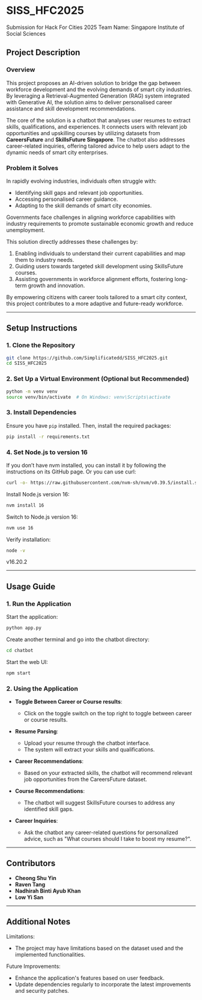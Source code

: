 # SISS_HFC2025
Submission for Hack For Cities 2025
Team Name: Singapore Institute of Social Sciences

## Project Description  

### Overview  
This project proposes an AI-driven solution to bridge the gap between workforce development and the evolving demands of smart city industries. By leveraging a Retrieval-Augmented Generation (RAG) system integrated with Generative AI, the solution aims to deliver personalised career assistance and skill development recommendations.  

The core of the solution is a chatbot that analyses user resumes to extract skills, qualifications, and experiences. It connects users with relevant job opportunities and upskilling courses by utilizing datasets from **CareersFuture** and **SkillsFuture Singapore**. The chatbot also addresses career-related inquiries, offering tailored advice to help users adapt to the dynamic needs of smart city enterprises.  

### Problem it Solves  
In rapidly evolving industries, individuals often struggle with:  
- Identifying skill gaps and relevant job opportunities.  
- Accessing personalised career guidance.  
- Adapting to the skill demands of smart city economies.  

Governments face challenges in aligning workforce capabilities with industry requirements to promote sustainable economic growth and reduce unemployment.  

This solution directly addresses these challenges by:  
1. Enabling individuals to understand their current capabilities and map them to industry needs.  
2. Guiding users towards targeted skill development using SkillsFuture courses.  
3. Assisting governments in workforce alignment efforts, fostering long-term growth and innovation.  

By empowering citizens with career tools tailored to a smart city context, this project contributes to a more adaptive and future-ready workforce.  


---

## Setup Instructions

### 1. Clone the Repository

```bash
git clone https://github.com/Simplificatedd/SISS_HFC2025.git
cd SISS_HFC2025
```

### 2. Set Up a Virtual Environment (Optional but Recommended)

```bash
python -m venv venv
source venv/bin/activate  # On Windows: venv\Scripts\activate
```

### 3. Install Dependencies

Ensure you have `pip` installed. Then, install the required packages:

```bash
pip install -r requirements.txt
```

### 4. Set Node.js to version 16

If you don’t have nvm installed, you can install it by following the instructions on its GitHub page.
Or you can use curl:

```bash
curl -o- https://raw.githubusercontent.com/nvm-sh/nvm/v0.39.5/install.sh | bash
```

Install Node.js version 16:

```bash
nvm install 16
```

Switch to Node.js version 16:

```bash
nvm use 16
```

Verify installation:
```bash
node -v
```
v16.20.2

---

## Usage Guide
### 1. Run the Application

Start the application:

```bash
python app.py
```

Create another terminal and go into the chatbot directory:
```bash
cd chatbot
```

Start the web UI:
```bash
npm start
```

### 2. Using the Application
- **Toggle Between Career or Course results**:
  - Click on the toggle switch on the top right to toggle between career or course results.

- **Resume Parsing**:
  - Upload your resume through the chatbot interface.
  - The system will extract your skills and qualifications.

- **Career Recommendations**:
  - Based on your extracted skills, the chatbot will recommend relevant job opportunities from the CareersFuture dataset.

- **Course Recommendations**:
  - The chatbot will suggest SkillsFuture courses to address any identified skill gaps.

- **Career Inquiries**:
  - Ask the chatbot any career-related questions for personalized advice, such as "What courses should I take to boost my resume?".


---

## Contributors

- **Cheong Shu Yin**  
- **Raven Tang**  
- **Nadhirah Binti Ayub Khan**  
- **Low Yi San**  


---

## Additional Notes

Limitations:
- The project may have limitations based on the dataset used and the implemented functionalities.
  
Future Improvements:
- Enhance the application's features based on user feedback.
- Update dependencies regularly to incorporate the latest improvements and security patches.

